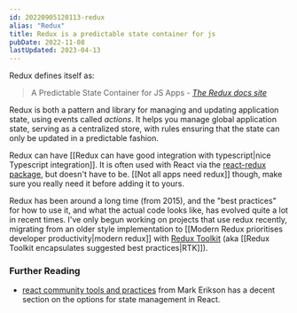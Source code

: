 ```yaml
---
id: 20220905120113-redux
alias: "Redux"
title: Redux is a predictable state container for js
pubDate: 2022-11-08
lastUpdated: 2023-04-13
---
```


Redux defines itself as:

> A Predictable State Container for JS Apps - <cite><a href="https://redux.js.org/">The Redux docs site</a></cite>

Redux is both a pattern and library for managing and updating application state, using events called _actions_. It helps you manage global application state, serving as a centralized store, with rules ensuring that the state can only be updated in a predictable fashion.

Redux can have [[Redux can have good integration with typescript|nice Typescript integration]]. It is often used with React via the [react-redux package](https://react-redux.js.org/), but doesn't have to be. [[Not all apps need redux]] though, make sure you really need it before adding it to yours.

Redux has been around a long time (from 2015), and the "best practices" for how to use it, and what the actual code looks like, has evolved quite a lot in recent times. I've only begun working on projects that use redux recently, migrating from an older style implementation to [[Modern Redux prioritises developer productivity|modern redux]] with [Redux Toolkit](https://redux-toolkit.js.org/) (aka [[Redux Toolkit encapsulates suggested best practices|RTK]]).

### Further Reading

- [react community tools and practices](https://react-community-tools-practices-cheatsheet.netlify.app/) from Mark Erikson has a decent section on the options for state management in React.
